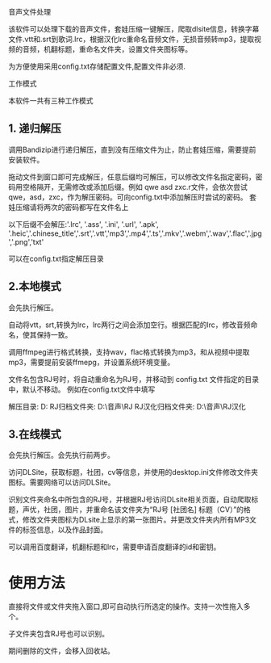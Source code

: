 音声文件处理

该软件可以处理下载的音声文件，套娃压缩一键解压，爬取dlsite信息，转换字幕文件.vtt和.srt到歌词.lrc，根据汉化lrc重命名音频文件，无损音频转mp3，提取视频的音频，机翻标题，重命名文件夹，设置文件夹图标等。

为方便使用采用config.txt存储配置文件,配置文件非必须.

工作模式

本软件一共有三种工作模式

## 1. 递归解压

调用Bandizip进行递归解压，直到没有压缩文件为止，防止套娃压缩，需要提前安装软件。

拖动文件到窗口即可完成解压，任意后缀均可解压，可以修改文件名指定密码，密码用空格隔开，无需修改或添加后缀。例如 qwe asd zxc.r文件，会依次尝试 qwe，asd，zxc，作为解压密码。可向config.txt中添加解压时尝试的密码。
套娃压缩请将两次的密码都写在文件名上

以下后缀不会解压:'.lrc', '.ass', '.ini', '.url', '.apk', '.heic','.chinese_title','.srt','.vtt','mp3','.mp4','.ts','.mkv','.webm','.wav','.flac','.jpg','.png','txt'

可以在config.txt指定解压目录

## 2.本地模式

会先执行解压。

自动将vtt，srt,转换为lrc，lrc两行之间会添加空行。根据匹配的lrc，修改音频命名，使其保持一致。


调用ffmpeg进行格式转换，支持wav，flac格式转换为mp3，和从视频中提取mp3，需要提前安装ffmepg，并设置系统环境变量。

文件名包含RJ号时，将自动重命名为RJ号，并移动到 config.txt 文件指定的目录中，默认不移动。
例如在config.txt文件中填写

解压目录:
D:
RJ归档文件夹:
D:\音声\RJ
RJ汉化归档文件夹:
D:\音声\RJ汉化

## 3.在线模式

会先执行解压。会先执行前两步。

访问DLSite，获取标题，社团，cv等信息，并使用的desktop.ini文件修改文件夹图标。需要网络可以访问DLSite。

识别文件夹命名中所包含的RJ号，并根据RJ号访问DLsite相关页面，自动爬取标题，声优，社团，图片，并重命名该文件夹为“RJ号 [社团名] 标题（CV）”的格式，修改文件夹图标为DLsite上显示的第一张图片。并更改文件夹内所有MP3文件的标签信息，以及作品封面。

可以调用百度翻译，机翻标题和lrc，需要申请百度翻译的id和密钥。

# 使用方法

直接将文件或文件夹拖入窗口,即可自动执行所选定的操作。支持一次性拖入多个。

子文件夹包含RJ号也可以识别。

期间删除的文件，会移入回收站。

